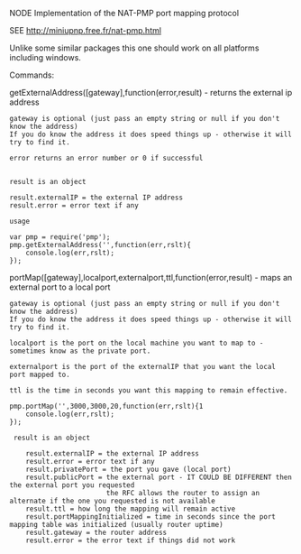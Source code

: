 NODE Implementation of the NAT-PMP port mapping protocol

SEE http://miniupnp.free.fr/nat-pmp.html

Unlike some similar packages this one should work on all platforms including windows.

Commands:

getExternalAddress([gateway],function(error,result) - returns the external ip address

    gateway is optional (just pass an empty string or null if you don't know the address)
    If you do know the address it does speed things up - otherwise it will try to find it.

    error returns an error number or 0 if successful


    result is an object

    result.externalIP = the external IP address
    result.error = error text if any

    usage

    var pmp = require('pmp');
    pmp.getExternalAddress('',function(err,rslt){
        console.log(err,rslt);
    });

portMap([gateway],localport,externalport,ttl,function(error,result) - maps an external port to a local port

    gateway is optional (just pass an empty string or null if you don't know the address)
    If you do know the address it does speed things up - otherwise it will try to find it.

    localport is the port on the local machine you want to map to - sometimes know as the private port.

    externalport is the port of the externalIP that you want the local port mapped to.

    ttl is the time in seconds you want this mapping to remain effective.

    pmp.portMap('',3000,3000,20,function(err,rslt){1
        console.log(err,rslt);
    });

     result is an object

        result.externalIP = the external IP address
        result.error = error text if any
        result.privatePort = the port you gave (local port)
        result.publicPort = the external port - IT COULD BE DIFFERENT then the external port you requested
                            the RFC allows the router to assign an alternate if the one you requested is not available
        result.ttl = how long the mapping will remain active
        result.portMappingInitialized = time in seconds since the port mapping table was initialized (usually router uptime)
        result.gateway = the router address
        result.error = the error text if things did not work

